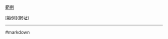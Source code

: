 [範例](https://www.youtube.com/watch?v=PuNcS7JtyP8&ab_channel=%E9%A6%99%E7%93%9C%E4%BD%AC%E7%9A%84%E5%96%B5MelonguyCat%E1%95%B2%F0%9D%92%98%E1%95%B2)

\[範例]\(網址)

- - -
#markdown  